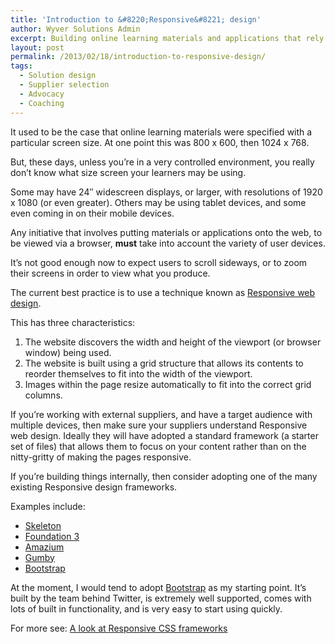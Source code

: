 ```yaml
---
title: 'Introduction to &#8220;Responsive&#8221; design'
author: Wyver Solutions Admin
excerpt: Building online learning materials and applications that rely on a certain screen size is, with the plethora of available devices, now not an option. Responsive web design allows you to focus on content without worrying about screen size.
layout: post
permalink: /2013/02/18/introduction-to-responsive-design/
tags:
  - Solution design
  - Supplier selection
  - Advocacy
  - Coaching
---
```

It used to be the case that online learning materials were specified with a particular screen size. At one point this was 800 x 600, then 1024 x 768.

But, these days, unless you&#8217;re in a very controlled environment, you really don&#8217;t know what size screen your learners may be using.

Some may have 24&#8243; widescreen displays, or larger, with resolutions of 1920 x 1080 (or even greater). Others may be using tablet devices, and some even coming in on their mobile devices.

Any initiative that involves putting materials or applications onto the web, to be viewed via a browser, **must** take into account the variety of user devices.

It&#8217;s not good enough now to expect users to scroll sideways, or to zoom their screens in order to view what you produce.

The current best practice is to use a technique known as <a title="Wikipedia article on Responsive Web Design" href="http://en.wikipedia.org/wiki/Responsive_web_design" target="_blank">Responsive web design</a>.

This has three characteristics:

  1. <span style="line-height: 13px;">The website discovers the width and height of the viewport (or browser window) being used.</span>
  2. The website is built using a grid structure that allows its contents to reorder themselves to fit into the width of the viewport.
  3. Images within the page resize automatically to fit into the correct grid columns.

If you&#8217;re working with external suppliers, and have a target audience with multiple devices, then make sure your suppliers understand Responsive web design. Ideally they will have adopted a standard framework (a starter set of files) that allows them to focus on your content rather than on the nitty-gritty of making the pages responsive.

If you&#8217;re building things internally, then consider adopting one of the many existing Responsive design frameworks.

Examples include:

  * <a href="http://www.getskeleton.com/" target="_blank">Skeleton</a>
  * <a href="http://foundation.zurb.com/" target="_blank">Foundation 3</a>
  * <a href="http://www.amazium.co.uk/" target="_blank">Amazium</a>
  * <a href="http://twitter.github.com/bootstrap/" target="_blank">Gumby</a>
  * <a href="http://twitter.github.com/bootstrap/" target="_blank">Bootstrap</a>

At the moment, I would tend to adopt <a href="http://twitter.github.com/bootstrap/" target="_blank">Bootstrap</a> as my starting point. It&#8217;s built by the team behind Twitter, is extremely well supported, comes with lots of built in functionality, and is very easy to start using quickly.

For more see: <a href="http://blog.teamtreehouse.com/a-look-at-responsive-css-frameworks" target="_blank">A look at Responsive CSS frameworks</a>
